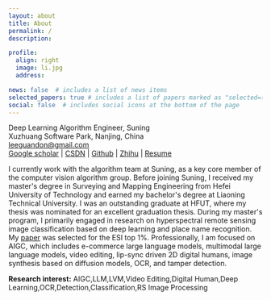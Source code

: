 ```yaml
---
layout: about
title: About
permalink: /
description: 

profile:
  align: right
  image: li.jpg
  address: 

news: false  # includes a list of news items
selected_papers: true # includes a list of papers marked as "selected={true}"
social: false  # includes social icons at the bottom of the page
---
```


Deep Learning Algorithm Engineer, Suning <br>
Xuzhuang Software Park, Nanjing, China<br>
leeguandon@gmail.com<br>
[Google scholar](https://scholar.google.com/citations?user=on_b6MMAAAAJ) | [CSDN](https://blog.csdn.net/u012193416) | [Github](https://github.com/leeguandong) | [Zhihu](https://www.zhihu.com/people/li-xin-52-81) | [Resume]() 

I currently work with the algorithm team at Suning, as a key core member of the computer vision algorithm group. Before joining Suning, I received my master's degree in Surveying and Mapping Engineering from Hefei University of Technology and earned my bachelor's degree at Liaoning Technical University. I was an outstanding graduate at HFUT, where my thesis was nominated for an excellent graduation thesis. During my master's program, I primarily engaged in research on hyperspectral remote sensing image classification based on deep learning and place name recognition. My [paper](https://ieeexplore.ieee.org/abstract/document/8784389/) was selected for the ESI top 1%. Professionally, I am focused on AIGC, which includes e-commerce large language models, multimodal large language models, video editing, lip-sync driven 2D digital humans, image synthesis based on diffusion models, OCR, and tamper detection.

**Research interest:** AIGC,LLM,LVM,Video Editing,Digital Human,Deep Learning,OCR,Detection,Classification,RS Image Processing

